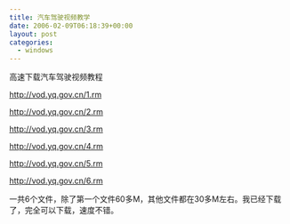 ```yaml
---
title: 汽车驾驶视频教学
date: 2006-02-09T06:18:39+00:00
layout: post
categories:
  - windows
---
```


高速下载汽车驾驶视频教程

<http://vod.yq.gov.cn/1.rm>

<http://vod.yq.gov.cn/2.rm>

<http://vod.yq.gov.cn/3.rm>

<http://vod.yq.gov.cn/4.rm>

<http://vod.yq.gov.cn/5.rm>

<http://vod.yq.gov.cn/6.rm>

一共6个文件，除了第一个文件60多M，其他文件都在30多M左右。我已经下载了，完全可以下载，速度不错。